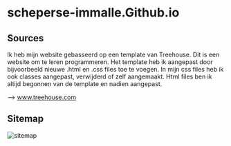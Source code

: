 # scheperse-immalle.Github.io

## Sources
Ik heb mijn website gebasseerd op een template van Treehouse. Dit is een website om te leren programmeren. 
Het template heb ik aangepast door bijvoorbeeld nieuwe .html en .css files toe te voegen. 
In mijn css files heb ik ook classes aangepast, verwijderd of zelf aangemaakt.
Html files ben ik altijd begonnen van de template en nadien aangepast.

--> www.treehouse.com


## Sitemap

![sitemap](https://user-images.githubusercontent.com/22002488/32573670-050ba536-c4cf-11e7-97cc-15930d178e44.png)
